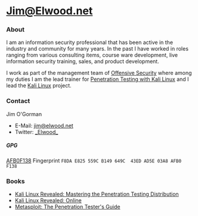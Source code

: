 Jim@Elwood.net
=======

### About
I am an information security professional that has been active in the industry and community for many years. In the past I have worked in roles ranging from various consulting items, course ware development, live information security training, sales, and product development. 

I work as part of the management team of [Offensive Security](https://www.offensive-security.com/about-us/) where among my duties I am the lead trainer for [Penetration Testing with Kali Linux](https://www.offensive-security.com/information-security-training/penetration-testing-training-kali-linux/) and I lead the [Kali Linux](https://www.kali.org) project.

### Contact
Jim O'Gorman
* E-Mail: <jim@elwood.net>
* Twitter: [\_Elwood\_](https://twitter.com/_elwood_)

##### GPG
[AFB0F138](AFB0F138_Public.asc)
Fingerprint `F8DA E825 559C B149 649C  43ED AD5E 03A8 AFB0 F138`

### Books
* [Kali Linux Revealed: Mastering the Penetration Testing Distribution](https://www.amazon.com/Kali-Linux-Revealed-Penetration-Distribution/dp/0997615605/)
* [Kali Linux Revealed: Online](https://kali.training/topic/abstract/)
* [Metasploit: The Penetration Tester's Guide](https://www.amazon.com//dp/159327288X/)

